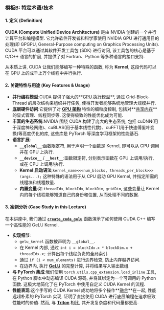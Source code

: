 ### 模板B: 特定术语/技术

#### 1. 定义 (Definition)
**CUDA (Compute Unified Device Architecture)** 是由 NVIDIA 创建的一个并行计算平台和编程模型. 它允许软件开发者和科学家使用 NVIDIA GPU 进行通用目的处理(即 GPGPU, General-Purpose computing on Graphics Processing Units). CUDA 平台可以通过其软件开发工具包 (SDK) 进行访问, 该工具包的核心是基于 C/C++ 语言的扩展, 并提供了对 Fortran、Python 等多种语言的接口支持. 

从本质上讲, CUDA 让我们能够编写一种特殊的函数, 称为 **Kernel**, 这段代码可以在 GPU 上的成千上万个线程中并行执行. 

#### 2. 关键特性与用途 (Key Features & Usage)
*   **并行编程模型**:CUDA 提供了强大的**[GPU 执行模型](./Lecture6-GPU-Execution-Model.md)**, 通过 Grid-Block-Thread 的层次结构来组织并行任务, 使得开发者能够系统地管理大规模并行. 
*   **底层硬件访问**:它提供了对 **[GPU 架构](./Lecture6-GPU-Architecture.md)** 特性的细粒度控制, 包括对**[共享内存](./Lecture6-Shared-Memory.md)**的显式管理、线程同步等. 这使得极致的性能优化成为可能. 
*   **丰富的生态系统**:NVIDIA 围绕 CUDA 构建了庞大的生态系统, 包括 cuDNN(用于深度神经网络)、cuBLAS(用于基本线性代数)、cuFFT(用于快速傅里叶变换)等高度优化的库, 这些库是 PyTorch 等深度学习框架的性能基石. 
*   **语言扩展**:
    *   **`__global__`**:函数限定符, 用于声明一个函数是 Kernel, 即可以从 CPU 调用并在 GPU 上执行. 
    *   **`__device__`** / **`__host__`**:函数限定符, 分别表示函数在 GPU 上调用/执行, 或在 CPU 上调用/执行. 
    *   **Kernel 启动语法**:`kernel_name<<<num_blocks, threads_per_block>>>(args...);` 这种特殊的语法用于从 CPU 启动 GPU Kernel, 并指定所需的线程块和线程数量. 
    *   **内置变量**:如 `threadIdx`, `blockIdx`, `blockDim`, `gridDim`, 这些变量让 Kernel 内的每个线程能够知道自己的身份和位置, 从而处理不同的数据. 

#### 3. 案例分析 (Case Study in this Lecture)
在本讲座中, 我们通过 **[`create_cuda_gelu`](./Lecture6-Code-create_cuda_gelu.md)** 函数演示了如何使用 CUDA C++ 编写一个高性能的 GeLU Kernel. 

*   **实现细节**:
    *   `gelu_kernel` 函数被声明为 `__global__`. 
    *   在 Kernel 内部, 通过 `int i = blockIdx.x * blockDim.x + threadIdx.x;` 计算出每个线程负责的全局索引. 
    *   通过 `if (i < num_elements)` 进行边界检查, 防止内存越界访问. 
    *   在边界内, 执行 **[GeLU](./Lecture6-GeLU.md)** 的完整计算, 并将结果写入输出数组. 
*   **与 PyTorch 集成**:我们使用 `torch.utils.cpp_extension.load_inline` 工具, 在 Python 脚本中动态编译 CUDA 源码, 并将其绑定为一个可调用的 Python 函数. 这极大地简化了在 PyTorch 中使用自定义 CUDA Kernel 的流程. 
*   **性能表现**:这个手写的 CUDA Kernel 成功地将多个操作**[融合](./Lecture6-Kernel-Fusion.md)**在一起, 性能远超朴素的 PyTorch 实现, 证明了直接使用 CUDA 进行底层编程在追求极致性能时的价值. 然而, 与 **[Triton](./Lecture6-Triton.md)** 相比, 其开发复杂度和代码量都更高. 